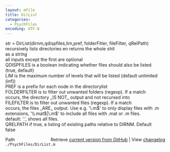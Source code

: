 ```yaml
---
layout: mfile
title: DirList
categories:
  - PsychFiles
encoding: UTF-8
---
```


str = DirList(dirnm,qdispfiles,lim,pref, folderFilter, fileFilter, qRelPath)  
recursively lists directories en returns the whole shit  
as a string  
all inputs except the first are optional  
QDISPFILES is a boolean indicating whether files should also be listed  
(true, default)  
LIM is the maximum number of levels that will be listed (default unlimited (inf))  
PREF is a prefix for each node in the directorylist  
FOLDERFILTER is to filter out unwanted folders (regexp). If a match  
occurs, the directory \_IS NOT\_ output and not recursed into  
FILEFILTER is to filter out unwanted files (regexp). If a match  
occurs, the files \_ARE\_ output. Use e.g. '\\.m$' to only display files with  
.m extensions, '\\.mat$|\\.m$' to include all files with .mat or .m files.  
default: '.', shows all files.  
QRELPATH if true, a listing of existing paths relative to DIRNM. Default  
false  


<div class="code_header" style="text-align:right;">
  <span style="float:left;">Path&nbsp;&nbsp;</span> <span class="counter">Retrieve <a href=
  "https://raw.github.com/Psychtoolbox-3/Psychtoolbox-3/beta/./PsychFiles/DirList.m">current version from GitHub</a> | View <a href=
  "https://github.com/Psychtoolbox-3/Psychtoolbox-3/commits/beta/./PsychFiles/DirList.m">changelog</a></span>
</div>
<div class="code">
  <code>./PsychFiles/DirList.m</code>
</div>

